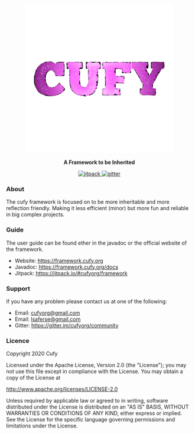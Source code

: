 <p align="center">
  <a href="https://cufyorg.github.io/">
    <img alt="cufy" src="cufy.png" width="400" height="400">
  </a>
</p>
<p align="center">
  <b>A Framework to be Inherited</b>
</p>
<p align="center">
    <a href="https://jitpack.io/#cufyorg/framework">
        <img alt="jitpack" src="https://jitpack.io/v/cufyorg/framework.svg"/>
    </a>
    <a href="https://gitter.im/cufyorg/community?utm_source=badge&utm_medium=badge&utm_campaign=pr-badge">
        <img alt="gitter" src="https://badges.gitter.im/cufyorg/community.svg"/>
    </a>
</p>

### About
The cufy framework is focused on to be more inheritable and more reflection 
friendly. Making it less efficient (minor) but more fun and reliable in big
complex projects.

### Guide
The user guide can be found ether in the javadoc or the official website of the framework. 
-   Website: https://framework.cufy.org
-   Javadoc: https://framework.cufy.org/docs
-   Jitpack: https://jitpack.io/#cufyorg/framework

### Support
If you have any problem please contact us at one of the following:
-   Email: cufyorg@gmail.com
-   Email: lsaferse@gmail.com
-   Gitter: https://gitter.im/cufyorg/community

### Licence
Copyright 2020 Cufy

Licensed under the Apache License, Version 2.0 (the "License");
you may not use this file except in compliance with the License.
You may obtain a copy of the License at

http://www.apache.org/licenses/LICENSE-2.0

Unless required by applicable law or agreed to in writing, software
distributed under the License is distributed on an "AS IS" BASIS,
WITHOUT WARRANTIES OR CONDITIONS OF ANY KIND, either express or implied.
See the License for the specific language governing permissions and
limitations under the License.